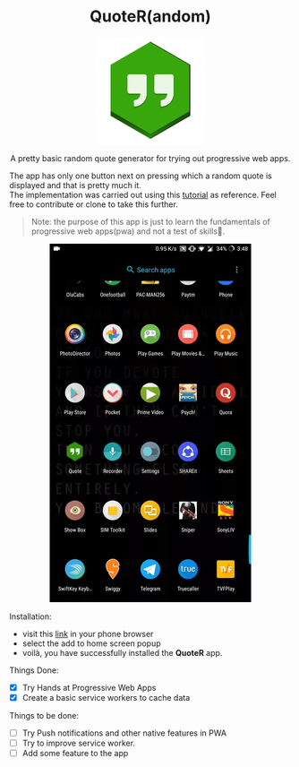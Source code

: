 <div align="center">
  <h1>QuoteR(andom)</h1>
  
  <img src="./images/icons/icon-192x192.png">
  
  A pretty basic random quote generator for trying out progressive web apps.<br>
</div>


The app has only one button next on pressing which a random quote is displayed and that is pretty much it.<br>
The implementation was carried out using this [tutorial](https://medium.freecodecamp.org/progressive-web-apps-101-the-what-why-and-how-4aa5e9065ac2) as reference. Feel free to contribute or clone to take this further.
>Note: the purpose of this app is just to learn the fundamentals of progressive web apps(pwa) and not a test of skills🙈.


<div align="center">
  <img src="./images/demo.gif">
</div>

Installation:
* visit this [link](https://nurdtechie98.github.io/QuoteRandom/) in your phone browser
* select the add to home screen popup
* voilà, you have successfully installed the **QuoteR** app.

Things Done:
* [X] Try Hands at Progressive Web Apps
* [X] Create a basic service workers to cache data 

Things to be done:
* [ ] Try Push notifications and other native features in PWA
* [ ] Try to improve service worker.
* [ ] Add some feature to the app

